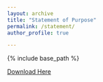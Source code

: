 ```yaml
---
layout: archive
title: "Statement of Purpose"
permalink: /statement/
author_profile: true

---
```


{% include base_path %}

[Download Here](/files/statement.pdf)
